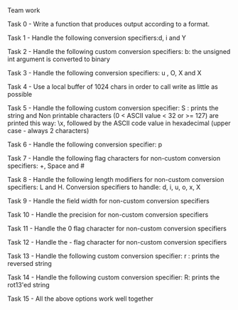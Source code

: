 Team work

Task 0 - Write a function that produces output according to a format.

Task 1 - Handle the following conversion specifiers:d, i and Y

Task 2 - Handle the following custom conversion specifiers: b: the unsigned int argument is converted to binary

Task 3 - Handle the following conversion specifiers: u , O, X and X

Task 4 - Use a local buffer of 1024 chars in order to call write as little as possible

Task 5 - Handle the following custom conversion specifier: S : prints the string and Non printable characters (0 < ASCII value < 32 or >= 127) are printed this way: \x, followed by the ASCII code value in hexadecimal (upper case - always 2 characters)

Task 6 - Handle the following conversion specifier: p

Task 7 - Handle the following flag characters for non-custom conversion specifiers: +, Space and #

Task 8 - Handle the following length modifiers for non-custom conversion specifiers: L and H. Conversion specifiers to handle: d, i, u, o, x, X

Task 9 - Handle the field width for non-custom conversion specifiers

Task 10 - Handle the precision for non-custom conversion specifiers

Task 11 - Handle the 0 flag character for non-custom conversion specifiers

Task 12 - Handle the - flag character for non-custom conversion specifiers

Task 13 - Handle the following custom conversion specifier: r : prints the reversed string

Task 14 - Handle the following custom conversion specifier: R: prints the rot13'ed string

Task 15 - All the above options work well together

